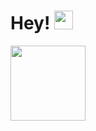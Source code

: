 # Hey! <img src="https://raw.githubusercontent.com/MartinHeinz/MartinHeinz/master/wave.gif" width="30px">


<!-- My name is Brook, I'm a second year computer science student.

<a href="https://github.com/anuraghazra/github-readme-stats">
  <img align="center" src="https://github-readme-stats.vercel.app/api?username=brook-seyoum&count_private=true&show_icons=true&theme=dark">
</a>
<a href="https://github.com/anuraghazra/github-readme-stats">
  <img align="center" src="https://github-readme-stats.vercel.app/api/top-langs/?username=brook-seyoum&layout=compact&langs_count=4&count_private=true&theme=dark">
</a>
<a href="https://github.com/anuraghazra/github-readme-stats">
  <img align="center" src = "https://github-readme-streak-stats.herokuapp.com/?user=brook-seyoum&show_icons=true&count_private=true&theme=dark">
</a>
<a href="https://github.com/anuraghazra/github-readme-stats">
  <img align="center" src="https://github-readme-stats.vercel.app/api/wakatime?username=brookseyoum&theme=dark">
</a>

¯\_(ツ)_/¯

 -->


<!-- ![](https://raw.githubusercontent.com/catppuccin/catppuccin/dev/assets/footers/gray0_ctp_on_line.svg?sanitize=true) kool cat -->


<img href ="https://www.w3schools.com/tags/tag_img.asp" src = "https://media0.giphy.com/media/du3J3cXyzhj75IOgvA/giphy.gif?cid=ecf05e47rx76omylocrnlj4s8rhgbkas35566fkw45co8m55&rid=giphy.gif&ct=g" height = 120>
